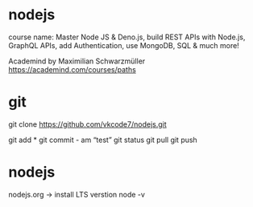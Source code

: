 # nodejs

course name: Master Node JS & Deno.js, build REST APIs with Node.js, GraphQL APIs, add Authentication, use MongoDB, SQL & much more!

Academind by Maximilian Schwarzmüller
https://academind.com/courses/paths


git
====

git clone https://github.com/vkcode7/nodejs.git

git add *
git commit - am “test”
git status
git pull
git push

nodejs
======
nodejs.org -> install LTS verstion
node -v